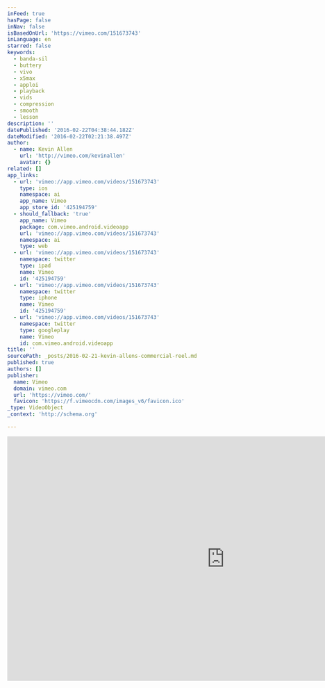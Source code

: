 ```yaml
---
inFeed: true
hasPage: false
inNav: false
isBasedOnUrl: 'https://vimeo.com/151673743'
inLanguage: en
starred: false
keywords:
  - banda-sil
  - buttery
  - vivo
  - x5max
  - apploi
  - playback
  - vids
  - compression
  - smooth
  - lesson
description: ''
datePublished: '2016-02-22T04:38:44.182Z'
dateModified: '2016-02-22T02:21:38.497Z'
author:
  - name: Kevin Allen
    url: 'http://vimeo.com/kevinallen'
    avatar: {}
related: []
app_links:
  - url: 'vimeo://app.vimeo.com/videos/151673743'
    type: ios
    namespace: ai
    app_name: Vimeo
    app_store_id: '425194759'
  - should_fallback: 'true'
    app_name: Vimeo
    package: com.vimeo.android.videoapp
    url: 'vimeo://app.vimeo.com/videos/151673743'
    namespace: ai
    type: web
  - url: 'vimeo://app.vimeo.com/videos/151673743'
    namespace: twitter
    type: ipad
    name: Vimeo
    id: '425194759'
  - url: 'vimeo://app.vimeo.com/videos/151673743'
    namespace: twitter
    type: iphone
    name: Vimeo
    id: '425194759'
  - url: 'vimeo://app.vimeo.com/videos/151673743'
    namespace: twitter
    type: googleplay
    name: Vimeo
    id: com.vimeo.android.videoapp
title: ''
sourcePath: _posts/2016-02-21-kevin-allens-commercial-reel.md
published: true
authors: []
publisher:
  name: Vimeo
  domain: vimeo.com
  url: 'https://vimeo.com/'
  favicon: 'https://f.vimeocdn.com/images_v6/favicon.ico'
_type: VideoObject
_context: 'http://schema.org'

---
```

<iframe src="https://cdn.embedly.com/widgets/media.html?src=https%3A%2F%2Fplayer.vimeo.com%2Fvideo%2F151673743&amp;url=https%3A%2F%2Fvimeo.com%2F151673743&amp;image=http%3A%2F%2Fi.vimeocdn.com%2Fvideo%2F551479477_1280.jpg&amp;key=b7d04c9b404c499eba89ee7072e1c4f7&amp;type=text%2Fhtml&amp;schema=vimeo" width="1000" height="563" scrolling="no" frameborder="0" allowfullscreen="allowfullscreen" style=""></iframe>